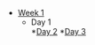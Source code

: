 * [Week 1](https://github.com/greenfox-academy/DeveloperADJ/tree/master/week-01)
   * Day 1 </br>
    *[Day 2](https://github.com/greenfox-academy/DeveloperADJ/tree/master/week-01/day-2/Website)
       *[Day 3](https://github.com/greenfox-academy/DeveloperADJ/tree/master/week-01/day-3)

